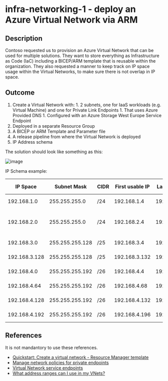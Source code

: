 # infra-networking-1 - deploy an Azure Virtual Network via ARM

## Description

Contoso requested us to provision an Azure Virtual Network that can be used for multiple solutions. They want to store everything as Infrastructure as Code (IaC) including a BICEP/ARM template that is reusable within the organization. They also requested a manner to keep track on IP space usage within the Virtual Networks, to make sure there is not overlap in IP space. 

## Outcome

  1. Create a Virtual Network with:
    1. 2 subnets, one for IaaS workloads (e.g. Virtual Machine) and one for Private Link Endpoints
    1. That uses Azure Provided DNS
    1. Configured with an Azure Storage West Europe Service Endpoint
  1. Deployed in a separate Resource Group
  1. A BICEP or ARM Template and Parameter file
  1. A release pipeline from where the Virtual Network is deployed
  1. IP Address schema
  
The solution should look like something as this:

![image](https://user-images.githubusercontent.com/25753877/144612702-a0124aeb-8ef0-4a8e-9aed-bf35edd12f86.png)

IP Schema example:

|IP Space|Subnet Mask|CIDR|First usable IP|Last usable IP|VNet Name|Subnet|Purpose|Reservation Date|
|-|-|-|-|-|-|-|-|-|
|192.168.1.0|255.255.255.0|/24|192.168.1.4|192.168.1.254|spoke01-d-vnet|dev01-subnet|IaaS Subnet|03-Dec-2021|
|192.168.2.0|255.255.255.0|/24|192.168.2.4|192.168.2.254|spoke01-d-vnet|ple01-subnet|Private Link Endpoints Subnet|03-Dec-2021|
|192.168.3.0|255.255.255.128|/25|192.168.3.4|192.168.3.127|Free|Free|To be assigned|-|-|
|192.168.3.128|255.255.255.128|/25|192.168.3.132|192.168.3.254|Free|Free|To be assigned|-|-|
|192.168.4.0|255.255.255.192|/26|192.168.4.4|192.168.4.63|Free|Free|To be assigned|-|-|
|192.168.4.64|255.255.255.192|/26|192.168.4.68|192.168.4.127|Free|Free|To be assigned|-|-|
|192.168.4.128|255.255.255.192|/26|192.168.4.132|192.168.4.191|Free|Free|To be assigned|-|-|
|192.168.4.192|255.255.255.192|/26|192.168.4.196|192.168.4.254|Free|Free|To be assigned|-|-|

## References

It is not mandantory to use these references.

  - [Quickstart: Create a virtual network - Resource Manager template](https://docs.microsoft.com/en-us/azure/virtual-network/quick-create-template)
  - [Manage network policies for private endpoints](https://docs.microsoft.com/en-us/azure/private-link/disable-private-endpoint-network-policy)
  - [Virtual Network service endpoints](https://docs.microsoft.com/en-us/azure/virtual-network/virtual-network-service-endpoints-overview)
  - [What address ranges can I use in my VNets?](https://docs.microsoft.com/en-us/azure/virtual-network/virtual-networks-faq#what-address-ranges-can-i-use-in-my-vnets)
